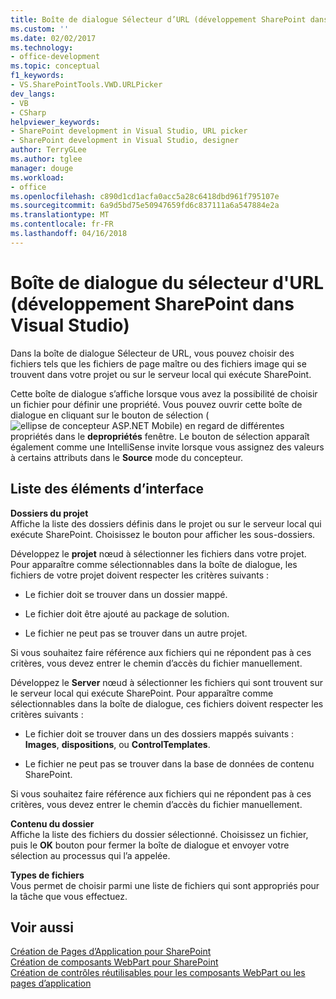 ```yaml
---
title: Boîte de dialogue Sélecteur d’URL (développement SharePoint dans Visual Studio) | Documents Microsoft
ms.custom: ''
ms.date: 02/02/2017
ms.technology:
- office-development
ms.topic: conceptual
f1_keywords:
- VS.SharePointTools.VWD.URLPicker
dev_langs:
- VB
- CSharp
helpviewer_keywords:
- SharePoint development in Visual Studio, URL picker
- SharePoint development in Visual Studio, designer
author: TerryGLee
ms.author: tglee
manager: douge
ms.workload:
- office
ms.openlocfilehash: c890d1cd1acfa0acc5a28c6418dbd961f795107e
ms.sourcegitcommit: 6a9d5bd75e50947659fd6c837111a6a547884e2a
ms.translationtype: MT
ms.contentlocale: fr-FR
ms.lasthandoff: 04/16/2018
---
```

# <a name="url-picker-dialog-box-sharepoint-development-in-visual-studio"></a>Boîte de dialogue du sélecteur d'URL (développement SharePoint dans Visual Studio)
  Dans la boîte de dialogue Sélecteur de URL, vous pouvez choisir des fichiers tels que les fichiers de page maître ou des fichiers image qui se trouvent dans votre projet ou sur le serveur local qui exécute SharePoint.  
  
 Cette boîte de dialogue s’affiche lorsque vous avez la possibilité de choisir un fichier pour définir une propriété. Vous pouvez ouvrir cette boîte de dialogue en cliquant sur le bouton de sélection (![ellipse de concepteur ASP.NET Mobile](../sharepoint/media/mwellipsis.gif "ellipse de concepteur ASP.NET Mobile")) en regard de différentes propriétés dans le **depropriétés** fenêtre. Le bouton de sélection apparaît également comme une IntelliSense invite lorsque vous assignez des valeurs à certains attributs dans le **Source** mode du concepteur.  
  
## <a name="uielement-list"></a>Liste des éléments d’interface  
 **Dossiers du projet**  
 Affiche la liste des dossiers définis dans le projet ou sur le serveur local qui exécute SharePoint. Choisissez le bouton pour afficher les sous-dossiers.  
  
 Développez le **projet** nœud à sélectionner les fichiers dans votre projet. Pour apparaître comme sélectionnables dans la boîte de dialogue, les fichiers de votre projet doivent respecter les critères suivants :  
  
-   Le fichier doit se trouver dans un dossier mappé.  
  
-   Le fichier doit être ajouté au package de solution.  
  
-   Le fichier ne peut pas se trouver dans un autre projet.  
  
 Si vous souhaitez faire référence aux fichiers qui ne répondent pas à ces critères, vous devez entrer le chemin d’accès du fichier manuellement.  
  
 Développez le **Server** nœud à sélectionner les fichiers qui sont trouvent sur le serveur local qui exécute SharePoint. Pour apparaître comme sélectionnables dans la boîte de dialogue, ces fichiers doivent respecter les critères suivants :  
  
-   Le fichier doit se trouver dans un des dossiers mappés suivants : **Images**, **dispositions**, ou **ControlTemplates**.  
  
-   Le fichier ne peut pas se trouver dans la base de données de contenu SharePoint.  
  
 Si vous souhaitez faire référence aux fichiers qui ne répondent pas à ces critères, vous devez entrer le chemin d’accès du fichier manuellement.  
  
 **Contenu du dossier**  
 Affiche la liste des fichiers du dossier sélectionné. Choisissez un fichier, puis le **OK** bouton pour fermer la boîte de dialogue et envoyer votre sélection au processus qui l’a appelée.  
  
 **Types de fichiers**  
 Vous permet de choisir parmi une liste de fichiers qui sont appropriés pour la tâche que vous effectuez.  
  
## <a name="see-also"></a>Voir aussi  
 [Création de Pages d’Application pour SharePoint](../sharepoint/creating-application-pages-for-sharepoint.md)   
 [Création de composants WebPart pour SharePoint](../sharepoint/creating-web-parts-for-sharepoint.md)   
 [Création de contrôles réutilisables pour les composants WebPart ou les pages d’application](../sharepoint/creating-reusable-controls-for-web-parts-or-application-pages.md)   
  
  